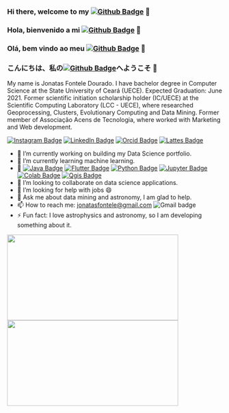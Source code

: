### Hi there, welcome to my [![Github Badge](https://img.shields.io/badge/-Github-000?style=flat&logo=Github&logoColor=white&link=https://github.com/JonatasFontele)](https://github.com/JonatasFontele) 👋
### Hola, bienvenido a mi [![Github Badge](https://img.shields.io/badge/-Github-000?style=flat&logo=Github&logoColor=white&link=https://github.com/JonatasFontele)](https://github.com/JonatasFontele) 👋
### Olá, bem vindo ao meu [![Github Badge](https://img.shields.io/badge/-Github-000?style=flat-square&logo=Github&logoColor=white&link=https://github.com/JonatasFontele)](https://github.com/JonatasFontele) 👋
### こんにちは、私の[![Github Badge](https://img.shields.io/badge/-ギットハブ-000?style=flat&logo=Github&logoColor=white&link=https://github.com/JonatasFontele)](https://github.com/JonatasFontele)へようこそ 👋

My name is Jonatas Fontele Dourado. I have bachelor degree in Computer Science at the State University of Ceará (UECE). Expected Graduation: June 2021. Former scientific
initiation scholarship holder (IC/UECE) at the Scientific Computing Laboratory (LCC - UECE), where researched Geoprocessing, Clusters, Evolutionary Computing and Data Mining.
Former member of Associação Acens de Tecnologia, where worked with Marketing and Web development.

[![Instagram Badge](https://img.shields.io/badge/Instagram-C13584?style=plastic&logo=Instagram&logoColor=white&link=https://www.instagram.com/jonyfontele/)](https://www.instagram.com/jonyfontele/)
[![LinkedIn Badge](https://img.shields.io/badge/LinkedIn-0A66C2?style=plastic&logo=LinkedIn&logoColor=white&link=https://www.linkedin.com/in/jonatas-fontele-1230053a/)](https://www.linkedin.com/in/jonatas-fontele-1230053a/)
[![Orcid Badge](https://img.shields.io/badge/Orcid-A6CE39?style=plastic&logo=ORCID&logoColor=white&link=https://orcid.org/0000-0001-6220-3741)](https://orcid.org/0000-0001-6220-3741)
[![Lattes Badge](https://img.shields.io/badge/Lattes-353E58?style=plastic&logo=ORCID&logoColor=white&link=http://lattes.cnpq.br/7659722605685633)](http://lattes.cnpq.br/7659722605685633)

- 🔭 I’m currently working on building my Data Science portfolio.
- 🌱 I’m currently learning machine learning.
- 🚀 [![Java Badge](https://img.shields.io/badge/Java-ED8B00?style=flat&logo=java&logoColor=white&link=https://www.java.com/)](https://www.java.com/) [![Flutter Badge](https://img.shields.io/badge/Flutter-02569B?style=flat&logo=flutter&logoColor=white&link=https://flutter.dev/)](https://flutter.dev/) [![Python Badge](https://img.shields.io/badge/Python-3776AB?style=flat&logo=python&logoColor=white&link=https://www.python.org/)](https://www.python.org/) [![Jupyter Badge](https://img.shields.io/badge/Jupyter-F37626?style=flat&logo=Jupyter&logoColor=white&link=https://jupyter.org/)](https://jupyter.org/) [![Colab Badge](https://img.shields.io/badge/Google-Colab-F9AB00?style=flat&labelColor=F9AB00&logo=Google-Colab&logoColor=white&link=https://colab.research.google.com/)](https://colab.research.google.com/) [![Qgis Badge](https://img.shields.io/badge/Qgis-589632?style=flat&labelColor=F9AB00&logo=Qgis&logoColor=white&link=https://qgis.org/)](https://qgis.org/) 
- 👯 I’m looking to collaborate on data science applications.
- 🤔 I’m looking for help with jobs 😄
- 💬 Ask me about data mining and astronomy, I am glad to help. 
- 📫 How to reach me: jonatasfontele@gmail.com ![Gmail badge](https://img.shields.io/badge/-Gmail-D14836?style=plastic&logo=gmail&logoColor=white&link=jonatasfontele@gmail.com)
- ⚡ Fun fact: I love astrophysics and astronomy, so I am developing something about it.

<p align="center">
    <a href="https://github.com/JonatasFontele?tab=repositories">
      <img align="left" src="https://github-readme-stats.vercel.app/api/top-langs/?username=JonatasFontele&layout=compact" width="400" height="200"/>
    </a>
    <a href="https://github.com/JonatasFontele?tab=repositories">
      <img align="left" src="https://github-readme-stats.vercel.app/api?username=JonatasFontele&,issues&show_icons=true" width="400" height="200"/>
    </a>
</p>
